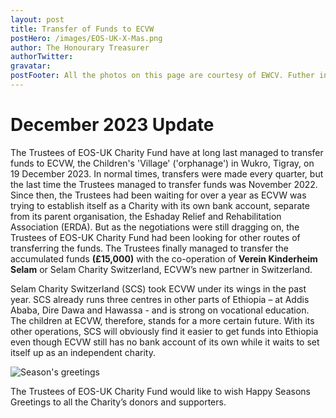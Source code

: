 ```yaml
---
layout: post
title: Transfer of Funds to ECVW
postHero: /images/EOS-UK-X-Mas.png
author: The Honourary Treasurer
authorTwitter: 
gravatar:
postFooter: All the photos on this page are courtesy of EWCV. Futher information could be obtained by calling +44(0)7867 727445 or at <a href="mailto:eosukcharityfund@gmail.com">eosukcharityfund@gmail.com</a>
---
```


<div>
  <h1>December 2023 Update</h1>

  <p>
  The Trustees of EOS-UK Charity Fund have at long last managed to transfer funds to ECVW, the Children's 'Village' ('orphanage') in Wukro, Tigray, on 19 December 2023. In normal times, transfers were made every quarter, but the last time the Trustees managed to transfer funds was November 2022. Since then, the Trustees had been waiting for over a year as ECVW was trying to establish itself as a Charity with its own bank account, separate from its parent organisation, the Eshaday Relief and Rehabilitation Association (ERDA). But as the negotiations were still dragging on, the Trustees of EOS-UK Charity Fund had been looking for other routes of transferring the funds. The Trustees finally managed to transfer the accumulated funds <strong>(£15,000)</strong> with the co-operation of <strong>Verein Kinderheim Selam</strong> or Selam Charity Switzerland, ECVW’s new partner in Switzerland.
  </p>

  <p>
  Selam Charity Switzerland (SCS) took ECVW under its wings in the past year. SCS already runs three centres in other parts of Ethiopia – at Addis Ababa, Dire Dawa and Hawassa - and is strong on vocational education. The children at ECVW, therefore, stands for a more certain future. With its other operations, SCS will obviously find it easier to get funds into Ethiopia even though ECVW still has no bank account of its own while it waits to set itself up as an independent charity.
  </p>

  <div class="row bordered tiny">
    <div class="col-sm-12 col-md-12 col-lg-12">
		<img src="{{ "/images/EOS-UK-X-Mas.png" | prepend: site.baseurl }}"
          alt="Season's greetings" 
          class="img-responsive center-block" />
	</div>
  </div>
  <p>
  The Trustees of EOS-UK Charity Fund would like to wish Happy Seasons Greetings to all the Charity’s donors and supporters.
  </p>
</div>